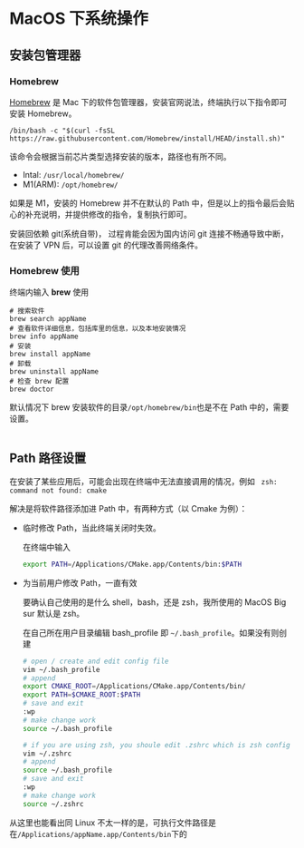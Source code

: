 # MacOS 下系统操作

## 安装包管理器

### Homebrew

[Homebrew](https://brew.sh/) 是 Mac 下的软件包管理器，安装官网说法，终端执行以下指令即可安装 Homebrew。

```shell
/bin/bash -c "$(curl -fsSL https://raw.githubusercontent.com/Homebrew/install/HEAD/install.sh)"
```

该命令会根据当前芯片类型选择安装的版本，路径也有所不同。

* Intal: `/usr/local/homebrew/`
* M1(ARM): `/opt/homebrew/`

如果是 M1，安装的 Homebrew 并不在默认的 Path 中，但是以上的指令最后会贴心的补充说明，并提供修改的指令，复制执行即可。

安装回依赖 git(系统自带)， 过程肯能会因为国内访问 git 连接不畅通导致中断，在安装了 VPN 后，可以设置 git 的代理改善网络条件。

### Homebrew 使用

终端内输入 **brew** 使用

```shell
# 搜索软件
brew search appName
# 查看软件详细信息，包括库里的信息，以及本地安装情况
brew info appName
# 安装
brew install appName
# 卸载
brew uninstall appName
# 检查 brew 配置
brew doctor
```

默认情况下 brew 安装软件的目录`/opt/homebrew/bin`也是不在 Path 中的，需要设置。

```

```



## Path 路径设置

在安装了某些应用后，可能会出现在终端中无法直接调用的情况，例如  ` zsh: command not found: cmake`

解决是将软件路径添加进 Path 中，有两种方式（以 Cmake 为例）：

* 临时修改 Path，当此终端关闭时失效。

  在终端中输入

  ````bash
  export PATH=/Applications/CMake.app/Contents/bin:$PATH
  ````

* 为当前用户修改 Path，一直有效

  要确认自己使用的是什么 shell，bash，还是 zsh，我所使用的 MacOS Big sur 默认是 zsh。

  在自己所在用户目录编辑 bash_profile 即 `~/.bash_profile`。如果没有则创建

  ``` bash
  # open / create and edit config file
  vim ~/.bash_profile
  # append
  export CMAKE_ROOT=/Applications/CMake.app/Contents/bin/
  export PATH=$CMAKE_ROOT:$PATH
  # save and exit
  :wp
  # make change work
  source ~/.bash_profile
  
  # if you are using zsh, you shoule edit .zshrc which is zsh config file.
  vim ~/.zshrc
  # append
  source ~/.bash_profile
  # save and exit
  :wp
  # make change work
  source ~/.zshrc
  ```

从这里也能看出同 Linux 不太一样的是，可执行文件路径是在`/Applications/appName.app/Contents/bin`下的

